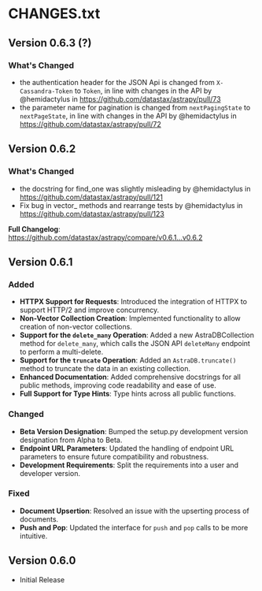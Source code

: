 # CHANGES.txt

## Version 0.6.3 (?)

### What's Changed

- the authentication header for the JSON Api is changed from `X-Cassandra-Token` to `Token`, in line with changes in the API by @hemidactylus in <https://github.com/datastax/astrapy/pull/73>
- the parameter name for pagination is changed from `nextPagingState` to `nextPageState`, in line with changes in the API by @hemidactylus in <https://github.com/datastax/astrapy/pull/72>

## Version 0.6.2

### What's Changed

- the docstring for find_one was slightly misleading by @hemidactylus in <https://github.com/datastax/astrapy/pull/121>
- Fix bug in vector_ methods and rearrange tests by @hemidactylus in <https://github.com/datastax/astrapy/pull/123>

**Full Changelog**: <https://github.com/datastax/astrapy/compare/v0.6.1...v0.6.2>

## Version 0.6.1

### Added

- **HTTPX Support for Requests**: Introduced the integration of HTTPX to support HTTP/2 and improve concurrency.
- **Non-Vector Collection Creation**: Implemented functionality to allow creation of non-vector collections.
- **Support for the `delete_many` Operation**: Added a new AstraDBCollection method for `delete_many`, which calls the JSON API `deleteMany` endpoint to perform a multi-delete.
- **Support for the `truncate` Operation**: Added an `AstraDB.truncate()` method to truncate the data in an existing collection.
- **Enhanced Documentation**: Added comprehensive docstrings for all public methods, improving code readability and ease of use.
- **Full Support for Type Hints**: Type hints across all public functions.

### Changed

- **Beta Version Designation**: Bumped the setup.py development version designation from Alpha to Beta.
- **Endpoint URL Parameters**: Updated the handling of endpoint URL parameters to ensure future compatibility and robustness.
- **Development Requirements**: Split the requirements into a user and developer version.

### Fixed

- **Document Upsertion**: Resolved an issue with the upserting process of documents.
- **Push and Pop**: Updated the interface for `push` and `pop` calls to be more intuitive.

## Version 0.6.0

- Initial Release
